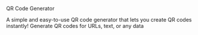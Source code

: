 QR Code Generator

A simple and easy-to-use QR code generator that lets you create QR codes instantly!
Generate QR codes for URLs, text, or any data
